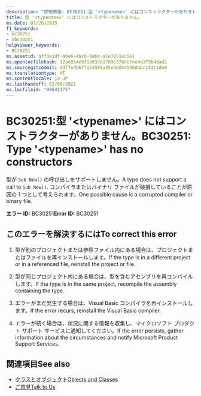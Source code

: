 ```yaml
---
description: "詳細情報: BC30251:型 '<typename>' にはコンストラクターがありません。"
title: 型 '<typename>' にはコンストラクターがありません。
ms.date: 07/20/2015
f1_keywords:
- bc30251
- vbc30251
helpviewer_keywords:
- BC30251
ms.assetid: aff3e1df-abe6-4bc0-9abc-a1e70514c561
ms.openlocfilehash: 32ae854e9f1b037a17d9c378ce7ee4a3f9b43ad2
ms.sourcegitcommit: ddf7edb67715a5b9a45e3dd44536dabc153c1de0
ms.translationtype: HT
ms.contentlocale: ja-JP
ms.lasthandoff: 02/06/2021
ms.locfileid: "99641175"
---
```

# <a name="bc30251-type-typename-has-no-constructors"></a><span data-ttu-id="bf2ed-103">BC30251:型 '\<typename>' にはコンストラクターがありません。</span><span class="sxs-lookup"><span data-stu-id="bf2ed-103">BC30251: Type '\<typename>' has no constructors</span></span>

<span data-ttu-id="bf2ed-104">型が `Sub New()` の呼び出しをサポートしません。</span><span class="sxs-lookup"><span data-stu-id="bf2ed-104">A type does not support a call to `Sub New()`.</span></span> <span data-ttu-id="bf2ed-105">コンパイラまたはバイナリ ファイルが破損していることが原因の 1 つとして考えられます。</span><span class="sxs-lookup"><span data-stu-id="bf2ed-105">One possible cause is a corrupted compiler or binary file.</span></span>

 <span data-ttu-id="bf2ed-106">**エラー ID:** BC30251</span><span class="sxs-lookup"><span data-stu-id="bf2ed-106">**Error ID:** BC30251</span></span>

## <a name="to-correct-this-error"></a><span data-ttu-id="bf2ed-107">このエラーを解決するには</span><span class="sxs-lookup"><span data-stu-id="bf2ed-107">To correct this error</span></span>

1. <span data-ttu-id="bf2ed-108">型が別のプロジェクトまたは参照ファイル内にある場合は、プロジェクトまたはファイルを再インストールします。</span><span class="sxs-lookup"><span data-stu-id="bf2ed-108">If the type is in a different project or in a referenced file, reinstall the project or file.</span></span>

2. <span data-ttu-id="bf2ed-109">型が同じプロジェクト内にある場合は、型を含むアセンブリを再コンパイルします。</span><span class="sxs-lookup"><span data-stu-id="bf2ed-109">If the type is in the same project, recompile the assembly containing the type.</span></span>

3. <span data-ttu-id="bf2ed-110">エラーがまだ発生する場合は、Visual Basic コンパイラを再インストールします。</span><span class="sxs-lookup"><span data-stu-id="bf2ed-110">If the error recurs, reinstall the Visual Basic compiler.</span></span>

4. <span data-ttu-id="bf2ed-111">エラーが続く場合は、状況に関する情報を収集し、マイクロソフト プロダクト サポート サービスに通知してください。</span><span class="sxs-lookup"><span data-stu-id="bf2ed-111">If the error persists, gather information about the circumstances and notify Microsoft Product Support Services.</span></span>

## <a name="see-also"></a><span data-ttu-id="bf2ed-112">関連項目</span><span class="sxs-lookup"><span data-stu-id="bf2ed-112">See also</span></span>

- [<span data-ttu-id="bf2ed-113">クラスとオブジェクト</span><span class="sxs-lookup"><span data-stu-id="bf2ed-113">Objects and Classes</span></span>](../../programming-guide/language-features/objects-and-classes/index.md)
- [<span data-ttu-id="bf2ed-114">ご意見</span><span class="sxs-lookup"><span data-stu-id="bf2ed-114">Talk to Us</span></span>](/visualstudio/ide/feedback-options)
